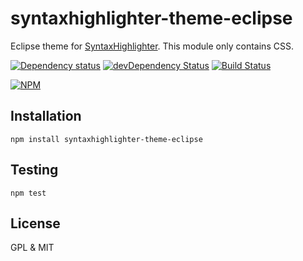 # syntaxhighlighter-theme-eclipse

Eclipse theme for [SyntaxHighlighter](https://github.com/syntaxhighlighter/syntaxhighlighter). This module only contains CSS.

[![Dependency status](https://david-dm.org/syntaxhighlighter/syntaxhighlighter-theme-eclipse.svg)](https://david-dm.org/syntaxhighlighter/syntaxhighlighter-theme-eclipse)
[![devDependency Status](https://david-dm.org/syntaxhighlighter/syntaxhighlighter-theme-eclipse/dev-status.svg)](https://david-dm.org/syntaxhighlighter/syntaxhighlighter-theme-eclipse#info=devDependencies)
[![Build Status](https://travis-ci.org/syntaxhighlighter/syntaxhighlighter-theme-eclipse.svg)](https://travis-ci.org/syntaxhighlighter/syntaxhighlighter-theme-eclipse)

[![NPM](https://nodei.co/npm/syntaxhighlighter-theme-eclipse.svg)](https://npmjs.org/package/syntaxhighlighter-theme-eclipse)

## Installation

    npm install syntaxhighlighter-theme-eclipse

## Testing

    npm test

## License

GPL & MIT
